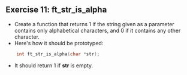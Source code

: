 ## Exercise 11: ft_str_is_alpha
- Create a function that returns 1 if the string given as a parameter contains only alphabetical characters, and 0 if it contains any other character.
- Here's how it should be prototyped:
```C
	int	ft_str_is_alpha(char *str);
```
- It should return 1 if __str__ is empty.
